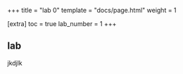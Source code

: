 +++
title = "lab 0"
template = "docs/page.html"
weight = 1


[extra]
toc = true
lab_number = 1
+++


## lab
jkdjlk